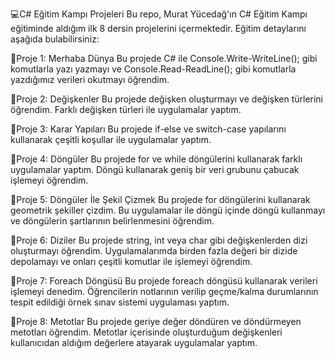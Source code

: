 💻C# Eğitim Kampı Projeleri
Bu repo, Murat Yücedağ'ın C# Eğitim Kampı eğitiminde aldığım ilk 8 dersin projelerini içermektedir. Eğitim detaylarını aşağıda bulabilirsiniz:


📌Proje 1: Merhaba Dünya
Bu projede C# ile Console.Write-WriteLine(); gibi komutlarla yazı yazmayı ve Console.Read-ReadLine(); gibi komutlarla yazdığımız verileri okutmayı öğrendim.

📌Proje 2: Değişkenler
Bu projede değişken oluşturmayı ve değişken türlerini öğrendim. Farklı değişken türleri ile uygulamalar yaptım.

📌Proje 3: Karar Yapıları
Bu projede if-else ve switch-case yapılarını kullanarak çeşitli koşullar ile uygulamalar yaptım.

📌Proje 4: Döngüler
Bu projede for ve while döngülerini kullanarak farklı uygulamalar yaptım. Döngü kullanarak geniş bir veri grubunu çabucak işlemeyi öğrendim.

📌Proje 5: Döngüler İle Şekil Çizmek
Bu projede for döngülerini kullanarak geometrik şekiller çizdim. Bu uygulamalar ile döngü içinde döngü kullanmayı ve döngülerin şartlarının belirlenmesini öğrendim.

📌Proje 6: Diziler
Bu projede string, int veya char gibi değişkenlerden dizi oluşturmayı öğrendim. Uygulamalarımda birden fazla değeri bir dizide depolamayı ve onları çeşitli komutlar ile işlemeyi öğrendim.

📌Proje 7: Foreach Döngüsü
Bu projede foreach döngüsü kullanarak verileri işlemeyi denedim. Öğrencilerin notlarının verilip geçme/kalma durumlarının tespit edildiği örnek sınav sistemi uygulaması yaptım.

📌Proje 8: Metotlar
Bu projede geriye değer döndüren ve döndürmeyen metotları öğrendim. Metotlar içerisinde oluşturduğum değişkenleri kullanıcıdan aldığım değerlere atayarak uygulamalar yaptım.
